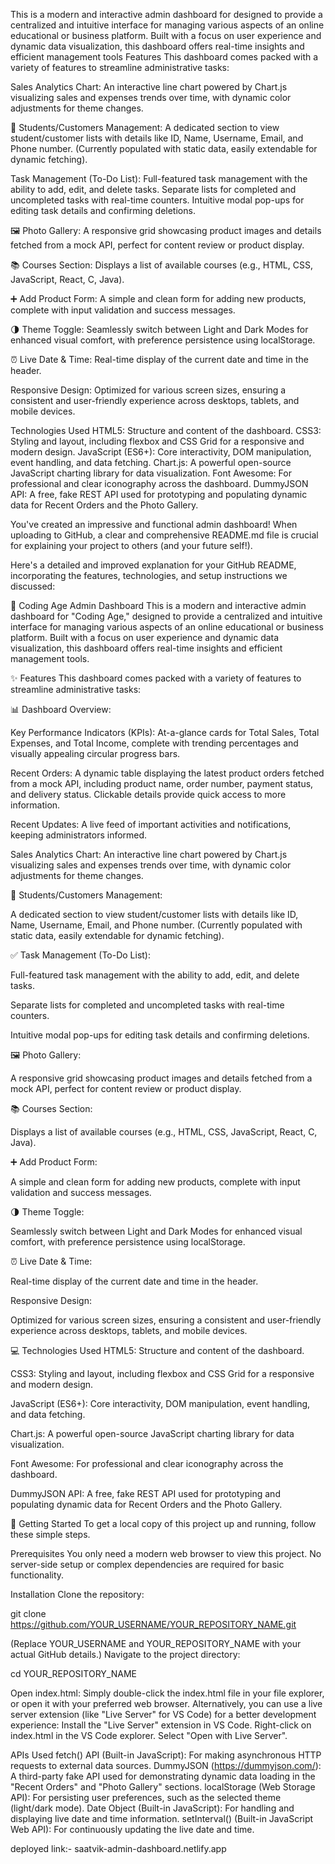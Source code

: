 This is a modern and interactive admin dashboard for  designed to provide a centralized and intuitive interface for managing various aspects of an online educational or business platform. Built with a focus on user experience and dynamic data visualization, this dashboard offers real-time insights and efficient management tools
Features
This dashboard comes packed with a variety of features to streamline administrative tasks:

Sales Analytics Chart: An interactive line chart powered by Chart.js visualizing sales and expenses trends over time, with dynamic color adjustments for theme changes.

👥 Students/Customers Management:
A dedicated section to view student/customer lists with details like ID, Name, Username, Email, and Phone number. (Currently populated with static data, easily extendable for dynamic fetching).

Task Management (To-Do List):
Full-featured task management with the ability to add, edit, and delete tasks.
Separate lists for completed and uncompleted tasks with real-time counters.
Intuitive modal pop-ups for editing task details and confirming deletions.

🖼️ Photo Gallery:
A responsive grid showcasing product images and details fetched from a mock API, perfect for content review or product display.

📚 Courses Section:
Displays a list of available courses (e.g., HTML, CSS, JavaScript, React, C, Java).

➕ Add Product Form:
A simple and clean form for adding new products, complete with input validation and success messages.

🌗 Theme Toggle:
Seamlessly switch between Light and Dark Modes for enhanced visual comfort, with preference persistence using localStorage.

⏰ Live Date & Time:
Real-time display of the current date and time in the header.

Responsive Design:
Optimized for various screen sizes, ensuring a consistent and user-friendly experience across desktops, tablets, and mobile devices.

Technologies Used
HTML5: Structure and content of the dashboard.
CSS3: Styling and layout, including flexbox and CSS Grid for a responsive and modern design.
JavaScript (ES6+): Core interactivity, DOM manipulation, event handling, and data fetching.
Chart.js: A powerful open-source JavaScript charting library for data visualization.
Font Awesome: For professional and clear iconography across the dashboard.
DummyJSON API: A free, fake REST API used for prototyping and populating dynamic data for Recent Orders and the Photo Gallery.

You've created an impressive and functional admin dashboard! When uploading to GitHub, a clear and comprehensive README.md file is crucial for explaining your project to others (and your future self!).

Here's a detailed and improved explanation for your GitHub README, incorporating the features, technologies, and setup instructions we discussed:

🚀 Coding Age Admin Dashboard
This is a modern and interactive admin dashboard for "Coding Age," designed to provide a centralized and intuitive interface for managing various aspects of an online educational or business platform. Built with a focus on user experience and dynamic data visualization, this dashboard offers real-time insights and efficient management tools.

✨ Features
This dashboard comes packed with a variety of features to streamline administrative tasks:

📊 Dashboard Overview:

Key Performance Indicators (KPIs): At-a-glance cards for Total Sales, Total Expenses, and Total Income, complete with trending percentages and visually appealing circular progress bars.

Recent Orders: A dynamic table displaying the latest product orders fetched from a mock API, including product name, order number, payment status, and delivery status. Clickable details provide quick access to more information.

Recent Updates: A live feed of important activities and notifications, keeping administrators informed.

Sales Analytics Chart: An interactive line chart powered by Chart.js visualizing sales and expenses trends over time, with dynamic color adjustments for theme changes.

👥 Students/Customers Management:

A dedicated section to view student/customer lists with details like ID, Name, Username, Email, and Phone number. (Currently populated with static data, easily extendable for dynamic fetching).

✅ Task Management (To-Do List):

Full-featured task management with the ability to add, edit, and delete tasks.

Separate lists for completed and uncompleted tasks with real-time counters.

Intuitive modal pop-ups for editing task details and confirming deletions.

🖼️ Photo Gallery:

A responsive grid showcasing product images and details fetched from a mock API, perfect for content review or product display.

📚 Courses Section:

Displays a list of available courses (e.g., HTML, CSS, JavaScript, React, C, Java).

➕ Add Product Form:

A simple and clean form for adding new products, complete with input validation and success messages.

🌗 Theme Toggle:

Seamlessly switch between Light and Dark Modes for enhanced visual comfort, with preference persistence using localStorage.

⏰ Live Date & Time:

Real-time display of the current date and time in the header.

Responsive Design:

Optimized for various screen sizes, ensuring a consistent and user-friendly experience across desktops, tablets, and mobile devices.

💻 Technologies Used
HTML5: Structure and content of the dashboard.

CSS3: Styling and layout, including flexbox and CSS Grid for a responsive and modern design.

JavaScript (ES6+): Core interactivity, DOM manipulation, event handling, and data fetching.

Chart.js: A powerful open-source JavaScript charting library for data visualization.

Font Awesome: For professional and clear iconography across the dashboard.

DummyJSON API: A free, fake REST API used for prototyping and populating dynamic data for Recent Orders and the Photo Gallery.

🚀 Getting Started
To get a local copy of this project up and running, follow these simple steps.

Prerequisites
You only need a modern web browser to view this project. No server-side setup or complex dependencies are required for basic functionality.

Installation
Clone the repository:

git clone https://github.com/YOUR_USERNAME/YOUR_REPOSITORY_NAME.git

(Replace YOUR_USERNAME and YOUR_REPOSITORY_NAME with your actual GitHub details.)
Navigate to the project directory:

cd YOUR_REPOSITORY_NAME

Open index.html:
Simply double-click the index.html file in your file explorer, or open it with your preferred web browser.
Alternatively, you can use a live server extension (like "Live Server" for VS Code) for a better development experience:
Install the "Live Server" extension in VS Code.
Right-click on index.html in the VS Code explorer.
Select "Open with Live Server".

APIs Used
fetch() API (Built-in JavaScript): For making asynchronous HTTP requests to external data sources.
DummyJSON (https://dummyjson.com/): A third-party fake API used for demonstrating dynamic data loading in the "Recent Orders" and "Photo Gallery" sections.
localStorage (Web Storage API): For persisting user preferences, such as the selected theme (light/dark mode).
Date Object (Built-in JavaScript): For handling and displaying live date and time information.
setInterval() (Built-in JavaScript Web API): For continuously updating the live date and time.


deployed link:- saatvik-admin-dashboard.netlify.app
